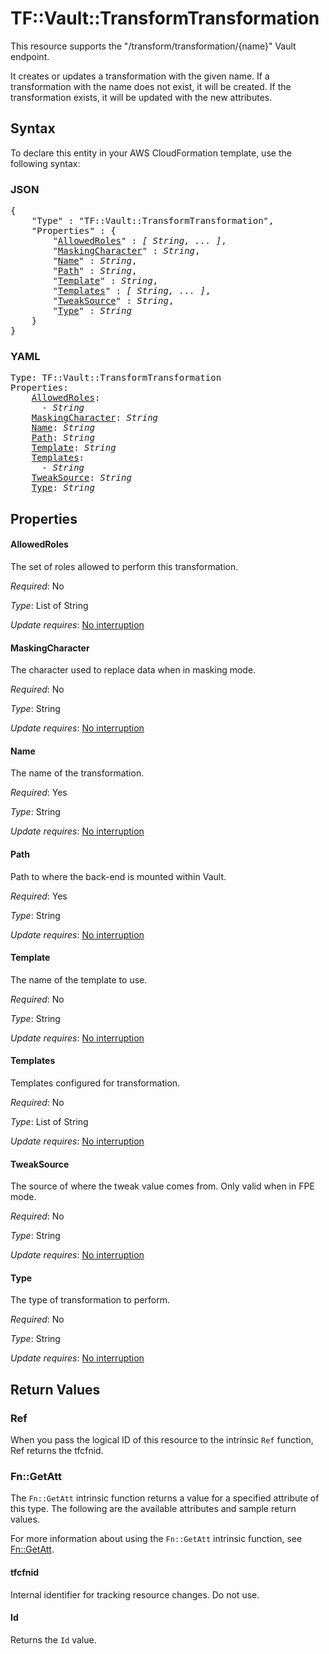 # TF::Vault::TransformTransformation

This resource supports the "/transform/transformation/{name}" Vault endpoint.

It creates or updates a transformation with the given name. If a transformation with the name does not exist,
it will be created. If the transformation exists, it will be updated with the new attributes.

## Syntax

To declare this entity in your AWS CloudFormation template, use the following syntax:

### JSON

<pre>
{
    "Type" : "TF::Vault::TransformTransformation",
    "Properties" : {
        "<a href="#allowedroles" title="AllowedRoles">AllowedRoles</a>" : <i>[ String, ... ]</i>,
        "<a href="#maskingcharacter" title="MaskingCharacter">MaskingCharacter</a>" : <i>String</i>,
        "<a href="#name" title="Name">Name</a>" : <i>String</i>,
        "<a href="#path" title="Path">Path</a>" : <i>String</i>,
        "<a href="#template" title="Template">Template</a>" : <i>String</i>,
        "<a href="#templates" title="Templates">Templates</a>" : <i>[ String, ... ]</i>,
        "<a href="#tweaksource" title="TweakSource">TweakSource</a>" : <i>String</i>,
        "<a href="#type" title="Type">Type</a>" : <i>String</i>
    }
}
</pre>

### YAML

<pre>
Type: TF::Vault::TransformTransformation
Properties:
    <a href="#allowedroles" title="AllowedRoles">AllowedRoles</a>: <i>
      - String</i>
    <a href="#maskingcharacter" title="MaskingCharacter">MaskingCharacter</a>: <i>String</i>
    <a href="#name" title="Name">Name</a>: <i>String</i>
    <a href="#path" title="Path">Path</a>: <i>String</i>
    <a href="#template" title="Template">Template</a>: <i>String</i>
    <a href="#templates" title="Templates">Templates</a>: <i>
      - String</i>
    <a href="#tweaksource" title="TweakSource">TweakSource</a>: <i>String</i>
    <a href="#type" title="Type">Type</a>: <i>String</i>
</pre>

## Properties

#### AllowedRoles

The set of roles allowed to perform this transformation.

_Required_: No

_Type_: List of String

_Update requires_: [No interruption](https://docs.aws.amazon.com/AWSCloudFormation/latest/UserGuide/using-cfn-updating-stacks-update-behaviors.html#update-no-interrupt)

#### MaskingCharacter

The character used to replace data when in masking mode.

_Required_: No

_Type_: String

_Update requires_: [No interruption](https://docs.aws.amazon.com/AWSCloudFormation/latest/UserGuide/using-cfn-updating-stacks-update-behaviors.html#update-no-interrupt)

#### Name

The name of the transformation.

_Required_: Yes

_Type_: String

_Update requires_: [No interruption](https://docs.aws.amazon.com/AWSCloudFormation/latest/UserGuide/using-cfn-updating-stacks-update-behaviors.html#update-no-interrupt)

#### Path

Path to where the back-end is mounted within Vault.

_Required_: Yes

_Type_: String

_Update requires_: [No interruption](https://docs.aws.amazon.com/AWSCloudFormation/latest/UserGuide/using-cfn-updating-stacks-update-behaviors.html#update-no-interrupt)

#### Template

The name of the template to use.

_Required_: No

_Type_: String

_Update requires_: [No interruption](https://docs.aws.amazon.com/AWSCloudFormation/latest/UserGuide/using-cfn-updating-stacks-update-behaviors.html#update-no-interrupt)

#### Templates

Templates configured for transformation.

_Required_: No

_Type_: List of String

_Update requires_: [No interruption](https://docs.aws.amazon.com/AWSCloudFormation/latest/UserGuide/using-cfn-updating-stacks-update-behaviors.html#update-no-interrupt)

#### TweakSource

The source of where the tweak value comes from. Only valid when in FPE mode.

_Required_: No

_Type_: String

_Update requires_: [No interruption](https://docs.aws.amazon.com/AWSCloudFormation/latest/UserGuide/using-cfn-updating-stacks-update-behaviors.html#update-no-interrupt)

#### Type

The type of transformation to perform.

_Required_: No

_Type_: String

_Update requires_: [No interruption](https://docs.aws.amazon.com/AWSCloudFormation/latest/UserGuide/using-cfn-updating-stacks-update-behaviors.html#update-no-interrupt)

## Return Values

### Ref

When you pass the logical ID of this resource to the intrinsic `Ref` function, Ref returns the tfcfnid.

### Fn::GetAtt

The `Fn::GetAtt` intrinsic function returns a value for a specified attribute of this type. The following are the available attributes and sample return values.

For more information about using the `Fn::GetAtt` intrinsic function, see [Fn::GetAtt](https://docs.aws.amazon.com/AWSCloudFormation/latest/UserGuide/intrinsic-function-reference-getatt.html).

#### tfcfnid

Internal identifier for tracking resource changes. Do not use.

#### Id

Returns the <code>Id</code> value.

